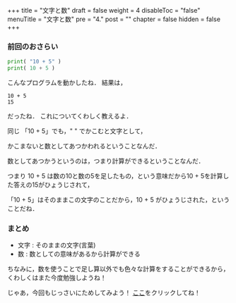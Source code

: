 +++
title =  "文字と数"
draft = false
weight = 4
disableToc = "false"
menuTitle = "文字と数"
pre = "4."
post = ""
chapter = false
hidden = false
+++

### 前回のおさらい
``` Python
print( "10 + 5" )
print( 10 + 5 )
```
こんなプログラムを動かしたね．
結果は，

```
10 + 5
15
```

だったね．
これについてくわしく教えるよ．

同じ 「10 + 5」でも，" " でかこむと文字として，

かこまないと数としてあつかわれるということなんだ．

数としてあつかうというのは，つまり計算ができるということなんだ．

つまり 10 + 5 は数の10と数の5を足したもの，という意味だから10 + 5を計算した答えの15がひょうじされて，

「10 + 5」はそのままこの文字のことだから，10 + 5 がひょうじされた，ということだね．

### まとめ
- 文字 : そのままの文字(言葉)
- 数 : 数としての意味があるから計算ができる

ちなみに，数を使うことで足し算以外でも色々な計算をすることができるから，くわしくはまた今度勉強しようね！

じゃあ，今回もじっさいにためしてみよう！
[ここ]()をクリックしてね！
